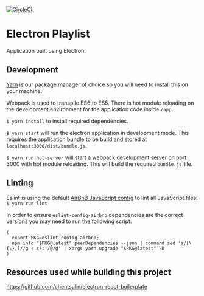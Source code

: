 [![CircleCI](https://circleci.com/gh/ajcumine/electron-playlist/tree/master.svg?style=svg)](https://circleci.com/gh/ajcumine/electron-playlist/tree/master)

# Electron Playlist

Application built using Electron.

## Development

[Yarn](https://yarnpkg.com/) is our package manager of choice so you will need to install this on your machine.

Webpack is used to transpile ES6 to ES5. There is hot module reloading on the development environment for the application code inside `/app`.

`$ yarn install` to install required dependencies.

`$ yarn start` will run the electron application in development mode. This requires the application bundle to be build and stored at `localhost:3000/dist/bundle.js`.

`$ yarn run hot-server` will start a webpack development server on port 3000 with hot module reloading. This will build the required `bundle.js` file.

## Linting

Eslint is using the default [AirBnB JavaScript config](https://github.com/airbnb/javascript) to lint all JavaScript files.
`$ yarn run lint`

In order to ensure `eslint-config-airbnb` dependencies are the correct versions you may need to run the following script:
```
(
  export PKG=eslint-config-airbnb;
  npm info "$PKG@latest" peerDependencies --json | command sed 's/[\{\},]//g ; s/: /@/g' | xargs yarn upgrade "$PKG@latest" -D
)
```

## Resources used while building this project

https://github.com/chentsulin/electron-react-boilerplate
